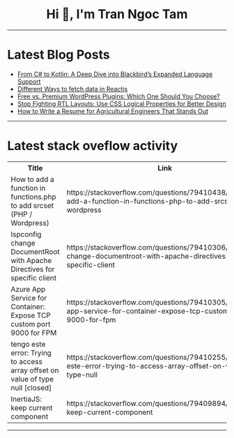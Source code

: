 <h1 align="center">Hi 👋, I'm Tran Ngoc Tam</h1>

---

# Latest Blog Posts 
<!-- BLOG-POST-LIST:START -->
- [From C# to Kotlin: A Deep Dive into Blackbird’s Expanded Language Support](https://dev.to/getambassador2024/from-c-to-kotlin-a-deep-dive-into-blackbirds-expanded-language-support-8j6)
- [Different Ways to fetch data in Reactjs](https://dev.to/sheraz4194/different-ways-to-fetch-data-in-reactjs-4221)
- [Free vs. Premium WordPress Plugins: Which One Should You Choose?](https://dev.to/web_cart/free-vs-premium-wordpress-plugins-which-one-should-you-choose-3km2)
- [Stop Fighting RTL Layouts: Use CSS Logical Properties for Better Design](https://dev.to/web_dev-usman/stop-fighting-rtl-layouts-use-css-logical-properties-for-better-design-5g3m)
- [How to Write a Resume for Agricultural Engineers That Stands Out](https://dev.to/melissabutler/how-to-write-a-resume-for-agricultural-engineers-that-stands-out-cf0)
<!-- BLOG-POST-LIST:END -->

---

# Latest stack oveflow activity
<table>
  <tr><th>Title</th><th>Link</th></tr>
  <!-- STACKOVERFLOW:START --><tr><td>How to add a function in functions.php to add srcset &lpar;PHP / Wordpress&rpar;</td><td>https://stackoverflow.com/questions/79410438/how-to-add-a-function-in-functions-php-to-add-srcset-php-wordpress</td></tr><tr><td>Ispconfig change DocumentRoot with Apache Directives for specific client</td><td>https://stackoverflow.com/questions/79410306/ispconfig-change-documentroot-with-apache-directives-for-specific-client</td></tr><tr><td>Azure App Service for Container: Expose TCP custom port 9000 for FPM</td><td>https://stackoverflow.com/questions/79410305/azure-app-service-for-container-expose-tcp-custom-port-9000-for-fpm</td></tr><tr><td>tengo este error: Trying to access array offset on value of type null [closed]</td><td>https://stackoverflow.com/questions/79410255/tengo-este-error-trying-to-access-array-offset-on-value-of-type-null</td></tr><tr><td>InertiaJS: keep current component</td><td>https://stackoverflow.com/questions/79409894/inertiajs-keep-current-component</td></tr><!-- STACKOVERFLOW:END -->
</table>

---


